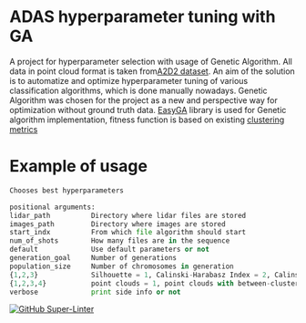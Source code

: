 # ADAS hyperparameter tuning with GA

A project for hyperparameter selection with usage of Genetic Algorithm.
All data in point cloud format is taken from[A2D2 dataset](https://www.a2d2.audi/a2d2/en.html).
An aim of the solution is to automatize and optimize hyperparameter tuning of various classification algorithms, which is done manually nowadays.
Genetic Algorithm was chosen for the project as a new and perspective way for optimization without ground truth data.
[EasyGA](https://github.com/danielwilczak101/EasyGA) library is used for Genetic algorithm implementation,
fitness function is based on existing [clustering metrics](https://scikit-learn.org/stable/modules/clustering.html)

# Example of usage
```python
Chooses best hyperparameters

positional arguments:
lidar_path          Directory where lidar files are stored
images_path         Directory where images are stored
start_indx          From which file algorithm should start
num_of_shots        How many files are in the sequence
default             Use default parameters or not
generation_goal     Number of generations
population_size     Number of chromosomes in generation
{1,2,3}             Silhouette = 1, Calinski-Harabasz Index = 2, Calinski-Harabasz Index = 3
{1,2,3,4}           point clouds = 1, point clouds with between-clusters distances = 2,  mapped images = 3, points selection mode = 4
verbose             print side info or not

```

[![GitHub Super-Linter](https://github.com/tnmtvv/adas_spbu/workflows/Lint%20Code%20Base/badge.svg)](https://github.com/marketplace/actions/super-linter)